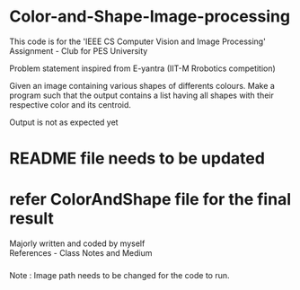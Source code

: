 # Color-and-Shape-Image-processing
This code is for the 'IEEE CS Computer Vision and Image Processing' Assignment - Club for PES University

Problem statement inspired from E-yantra (IIT-M Rrobotics competition)

Given an image containing various shapes of differents colours. 
Make a program such that the output contains a list having all shapes with their respective color and its centroid. 

Output is not as expected yet 

# README file needs to be updated
# refer ColorAndShape file for the final result
Majorly written and coded by myself  
References - Class Notes and Medium
###
Note : Image path needs to be changed for the code to run.

